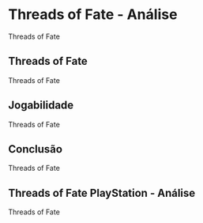 ---
---

# Threads of Fate - Análise

Threads of Fate

## Threads of Fate

Threads of Fate

## Jogabilidade

Threads of Fate

## Conclusão

Threads of Fate

## Threads of Fate PlayStation - Análise

Threads of Fate
